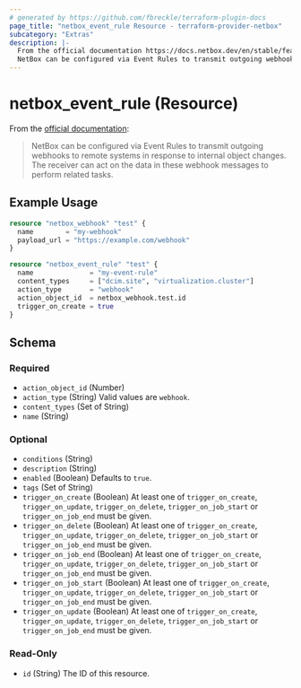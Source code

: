 ```yaml
---
# generated by https://github.com/fbreckle/terraform-plugin-docs
page_title: "netbox_event_rule Resource - terraform-provider-netbox"
subcategory: "Extras"
description: |-
  From the official documentation https://docs.netbox.dev/en/stable/features/event-rules/:
  NetBox can be configured via Event Rules to transmit outgoing webhooks to remote systems in response to internal object changes. The receiver can act on the data in these webhook messages to perform related tasks.
---
```


# netbox_event_rule (Resource)

From the [official documentation](https://docs.netbox.dev/en/stable/features/event-rules/):

> NetBox can be configured via Event Rules to transmit outgoing webhooks to remote systems in response to internal object changes. The receiver can act on the data in these webhook messages to perform related tasks.

## Example Usage

```terraform
resource "netbox_webhook" "test" {
  name        = "my-webhook"
  payload_url = "https://example.com/webhook"
}

resource "netbox_event_rule" "test" {
  name              = "my-event-rule"
  content_types     = ["dcim.site", "virtualization.cluster"]
  action_type       = "webhook"
  action_object_id  = netbox_webhook.test.id
  trigger_on_create = true
}
```

<!-- schema generated by tfplugindocs -->
## Schema

### Required

- `action_object_id` (Number)
- `action_type` (String) Valid values are `webhook`.
- `content_types` (Set of String)
- `name` (String)

### Optional

- `conditions` (String)
- `description` (String)
- `enabled` (Boolean) Defaults to `true`.
- `tags` (Set of String)
- `trigger_on_create` (Boolean) At least one of `trigger_on_create`, `trigger_on_update`, `trigger_on_delete`, `trigger_on_job_start` or `trigger_on_job_end` must be given.
- `trigger_on_delete` (Boolean) At least one of `trigger_on_create`, `trigger_on_update`, `trigger_on_delete`, `trigger_on_job_start` or `trigger_on_job_end` must be given.
- `trigger_on_job_end` (Boolean) At least one of `trigger_on_create`, `trigger_on_update`, `trigger_on_delete`, `trigger_on_job_start` or `trigger_on_job_end` must be given.
- `trigger_on_job_start` (Boolean) At least one of `trigger_on_create`, `trigger_on_update`, `trigger_on_delete`, `trigger_on_job_start` or `trigger_on_job_end` must be given.
- `trigger_on_update` (Boolean) At least one of `trigger_on_create`, `trigger_on_update`, `trigger_on_delete`, `trigger_on_job_start` or `trigger_on_job_end` must be given.

### Read-Only

- `id` (String) The ID of this resource.


